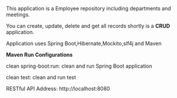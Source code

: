 This application is a Employee repository including departments and meetings. 

You can create, update, delete and get all records shortly is a **CRUD** application.

Application uses Spring Boot,Hibernate,Mockito,slf4j and Maven

**Maven Run Configurations**

clean spring-boot:run: clean and run Spring Boot application

clean test: clean and run test


RESTful API Address: http://localhost:8080

